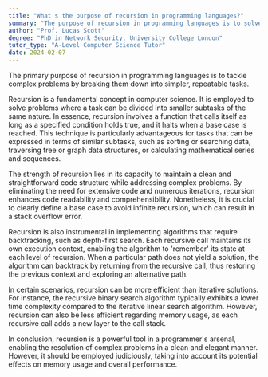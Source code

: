 ```yaml
---
title: "What's the purpose of recursion in programming languages?"
summary: "The purpose of recursion in programming languages is to solve complex problems by breaking them down into simpler, repeatable tasks."
author: "Prof. Lucas Scott"
degree: "PhD in Network Security, University College London"
tutor_type: "A-Level Computer Science Tutor"
date: 2024-02-07
---
```


The primary purpose of recursion in programming languages is to tackle complex problems by breaking them down into simpler, repeatable tasks.

Recursion is a fundamental concept in computer science. It is employed to solve problems where a task can be divided into smaller subtasks of the same nature. In essence, recursion involves a function that calls itself as long as a specified condition holds true, and it halts when a base case is reached. This technique is particularly advantageous for tasks that can be expressed in terms of similar subtasks, such as sorting or searching data, traversing tree or graph data structures, or calculating mathematical series and sequences.

The strength of recursion lies in its capacity to maintain a clean and straightforward code structure while addressing complex problems. By eliminating the need for extensive code and numerous iterations, recursion enhances code readability and comprehensibility. Nonetheless, it is crucial to clearly define a base case to avoid infinite recursion, which can result in a stack overflow error.

Recursion is also instrumental in implementing algorithms that require backtracking, such as depth-first search. Each recursive call maintains its own execution context, enabling the algorithm to 'remember' its state at each level of recursion. When a particular path does not yield a solution, the algorithm can backtrack by returning from the recursive call, thus restoring the previous context and exploring an alternative path.

In certain scenarios, recursion can be more efficient than iterative solutions. For instance, the recursive binary search algorithm typically exhibits a lower time complexity compared to the iterative linear search algorithm. However, recursion can also be less efficient regarding memory usage, as each recursive call adds a new layer to the call stack.

In conclusion, recursion is a powerful tool in a programmer's arsenal, enabling the resolution of complex problems in a clean and elegant manner. However, it should be employed judiciously, taking into account its potential effects on memory usage and overall performance.
    